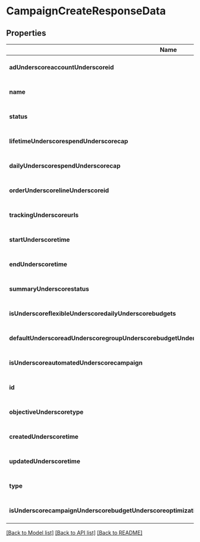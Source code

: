 # CampaignCreateResponseData

## Properties
Name | Type | Description | Notes
------------ | ------------- | ------------- | -------------
**adUnderscoreaccountUnderscoreid** | **string** |  | [optional] [default to null]
**name** | **string** |  | [optional] [default to null]
**status** | [**EntityStatus**](EntityStatus.md) |  | [optional] [default to null]
**lifetimeUnderscorespendUnderscorecap** | **integer** |  | [optional] [default to null]
**dailyUnderscorespendUnderscorecap** | **integer** |  | [optional] [default to null]
**orderUnderscorelineUnderscoreid** | **string** |  | [optional] [default to null]
**trackingUnderscoreurls** | [**AdCommonTrackingUrls**](AdCommonTrackingUrls.md) |  | [optional] [default to null]
**startUnderscoretime** | **integer** |  | [optional] [default to null]
**endUnderscoretime** | **integer** |  | [optional] [default to null]
**summaryUnderscorestatus** | [**CampaignSummaryStatus**](CampaignSummaryStatus.md) |  | [optional] [default to null]
**isUnderscoreflexibleUnderscoredailyUnderscorebudgets** | **boolean** |  | [optional] [default to null]
**defaultUnderscoreadUnderscoregroupUnderscorebudgetUnderscoreinUnderscoremicroUnderscorecurrency** | **integer** |  | [optional] [default to null]
**isUnderscoreautomatedUnderscorecampaign** | **boolean** |  | [optional] [default to false]
**id** | **string** |  | [optional] [default to null]
**objectiveUnderscoretype** | [**ObjectiveType**](ObjectiveType.md) |  | [optional] [default to null]
**createdUnderscoretime** | **integer** |  | [optional] [default to null]
**updatedUnderscoretime** | **integer** |  | [optional] [default to null]
**type** | **string** |  | [optional] [default to null]
**isUnderscorecampaignUnderscorebudgetUnderscoreoptimization** | **boolean** |  | [optional] [default to null]

[[Back to Model list]](../README.md#documentation-for-models) [[Back to API list]](../README.md#documentation-for-api-endpoints) [[Back to README]](../README.md)


